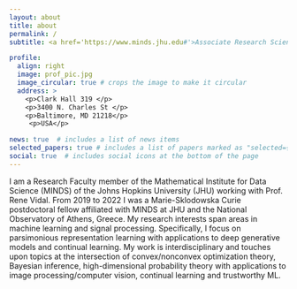 ```yaml
---
layout: about
title: about
permalink: /
subtitle: <a href='https://www.minds.jhu.edu#'>Associate Research Scientist @ MINDS, Johns Hopkins University</a>. 

profile:
  align: right
  image: prof_pic.jpg
  image_circular: true # crops the image to make it circular
  address: >
    <p>Clark Hall 319 </p>
    <p>3400 N. Charles St </p>
    <p>Baltimore, MD 21218</p>
     <p>USA</p>

news: true  # includes a list of news items
selected_papers: true # includes a list of papers marked as "selected={true}"
social: true  # includes social icons at the bottom of the page
---
```

I am a Research Faculty member of the Mathematical Institute for Data Science (MINDS) of the Johns Hopkins University (JHU) working with Prof. Rene Vidal. From 2019 to 2022 I was a Marie-Sklodowska Curie postdoctoral fellow affiliated with MINDS at JHU and the National Observatory of Athens, Greece. 
My research interests span areas in machine learning and signal processing. Specifically, I focus on parsimonious representation learning with applications to deep generative models and continual learning. My work is interdisciplinary and touches upon topics at the intersection of convex/nonconvex optimization theory, Bayesian inference, high-dimensional probability theory with applications to image processing/computer vision, continual learning and trustworthy ML. 

